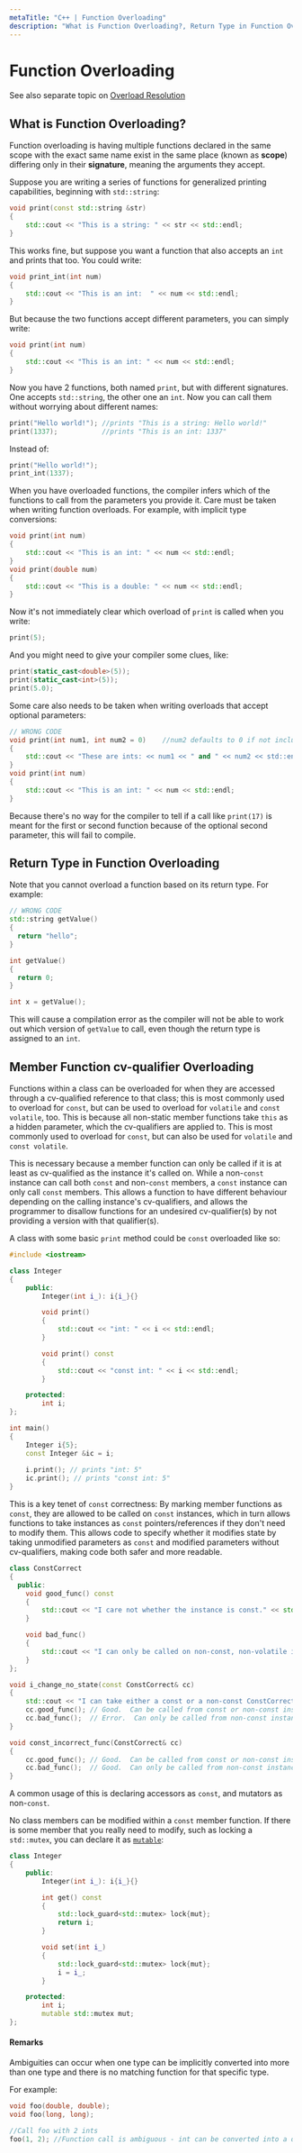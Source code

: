 ```yaml
---
metaTitle: "C++ | Function Overloading"
description: "What is Function Overloading?, Return Type in Function Overloading, Member Function cv-qualifier Overloading"
---
```


# Function Overloading


See also separate topic on [Overload Resolution](http://stackoverflow.com/documentation/c%2B%2B/2021/overload-resolution#t=201705051758072433148)



## What is Function Overloading?


Function overloading is having multiple functions declared in the same scope with the exact same name exist in the same place (known as **scope**) differing only in their **signature**, meaning the arguments they accept.

Suppose you are writing a series of functions for generalized printing capabilities, beginning with `std::string`:

```cpp
void print(const std::string &str)
{
    std::cout << "This is a string: " << str << std::endl;
}

```

This works fine, but suppose you want a function that also accepts an `int` and prints that too. You could write:

```cpp
void print_int(int num)
{
    std::cout << "This is an int:  " << num << std::endl;
}

```

But because the two functions accept different parameters, you can simply write:

```cpp
void print(int num)
{
    std::cout << "This is an int: " << num << std::endl;
}

```

Now you have 2 functions, both named `print`, but with different signatures. One accepts `std::string`, the other one an `int`. Now you can call them without worrying about different names:

```cpp
print("Hello world!"); //prints "This is a string: Hello world!"
print(1337);           //prints "This is an int: 1337"

```

Instead of:

```cpp
print("Hello world!");
print_int(1337);

```

When you have overloaded functions, the compiler infers which of the functions to call from the parameters you provide it. Care must be taken when writing function overloads. For example, with implicit type conversions:

```cpp
void print(int num)
{
    std::cout << "This is an int: " << num << std::endl;
}
void print(double num)
{
    std::cout << "This is a double: " << num << std::endl;
}

```

Now it's not immediately clear which overload of `print` is called when you write:

```cpp
print(5);

```

And you might need to give your compiler some clues, like:

```cpp
print(static_cast<double>(5));
print(static_cast<int>(5));
print(5.0);

```

Some care also needs to be taken when writing overloads that accept optional parameters:

```cpp
// WRONG CODE
void print(int num1, int num2 = 0)    //num2 defaults to 0 if not included
{ 
    std::cout << "These are ints: << num1 << " and " << num2 << std::endl;
}
void print(int num)
{
    std::cout << "This is an int: " << num << std::endl;
}

```

Because there's no way for the compiler to tell if a call like `print(17)` is meant for the first or second function because of the optional second parameter, this will fail to compile.



## Return Type in Function Overloading


Note that you cannot overload a function based on its return type. For example:

```cpp
// WRONG CODE
std::string getValue()
{
  return "hello";
}

int getValue()
{
  return 0;
}

int x = getValue();

```

This will cause a compilation error as the compiler will not be able to work out which version of `getValue` to call, even though the return type is assigned to an `int`.



## Member Function cv-qualifier Overloading


Functions within a class can be overloaded for when they are accessed through a cv-qualified reference to that class; this is most commonly used to overload for `const`, but can be used to overload for `volatile` and `const volatile`, too.  This is because all non-static member functions take `this` as a hidden parameter, which the cv-qualifiers are applied to.  This is most commonly used to overload for `const`, but can also be used for `volatile` and `const volatile`.

This is necessary because a member function can only be called if it is at least as cv-qualified as the instance it's called on.  While a non-`const` instance can call both `const` and non-`const` members, a `const` instance can only call `const` members.  This allows a function to have different behaviour depending on the calling instance's cv-qualifiers, and allows the programmer to disallow functions for an undesired cv-qualifier(s) by not providing a version with that qualifier(s).

A class with some basic `print` method could be `const` overloaded like so:

```cpp
#include <iostream>

class Integer
{
    public:
        Integer(int i_): i{i_}{}

        void print()
        {
            std::cout << "int: " << i << std::endl;
        }

        void print() const
        {
            std::cout << "const int: " << i << std::endl;
        }

    protected:
        int i;
};

int main()
{
    Integer i{5};
    const Integer &ic = i;
    
    i.print(); // prints "int: 5"
    ic.print(); // prints "const int: 5"
}

```

This is a key tenet of `const` correctness: By marking member functions as `const`, they are allowed to be called on `const` instances, which in turn allows functions to take instances as `const` pointers/references if they don't need to modify them.  This allows code to specify whether it modifies state by taking unmodified parameters as `const` and modified parameters without cv-qualifiers, making code both safer and more readable.

```cpp
class ConstCorrect 
{
  public:
    void good_func() const 
    {
        std::cout << "I care not whether the instance is const." << std::endl;
    }

    void bad_func() 
    {
        std::cout << "I can only be called on non-const, non-volatile instances." << std::endl;
    }
};

void i_change_no_state(const ConstCorrect& cc) 
{
    std::cout << "I can take either a const or a non-const ConstCorrect." << std::endl;
    cc.good_func(); // Good.  Can be called from const or non-const instance.
    cc.bad_func();  // Error.  Can only be called from non-const instance.
}

void const_incorrect_func(ConstCorrect& cc) 
{
    cc.good_func(); // Good.  Can be called from const or non-const instance.
    cc.bad_func();  // Good.  Can only be called from non-const instance.
}

```

A common usage of this is declaring accessors as `const`, and mutators as non-`const`.

No class members can be modified within a `const` member function. If there is some member that you really need to modify, such as locking a `std::mutex`, you can declare it as [`mutable`](http://stackoverflow.com/documentation/c%2B%2B/2705/mutable-keyword#t=201608042103196324218):

```cpp
class Integer
{
    public:
        Integer(int i_): i{i_}{}

        int get() const
        {
            std::lock_guard<std::mutex> lock{mut};
            return i;
        }

        void set(int i_)
        {
            std::lock_guard<std::mutex> lock{mut};
            i = i_;
        }

    protected:
        int i;
        mutable std::mutex mut;
};

```



#### Remarks


Ambiguities can occur when one type can be implicitly converted into more than one type and there is no matching function for that specific type.

For example:

```cpp
void foo(double, double);
void foo(long, long);

//Call foo with 2 ints
foo(1, 2); //Function call is ambiguous - int can be converted into a double/long at the same time 

```


